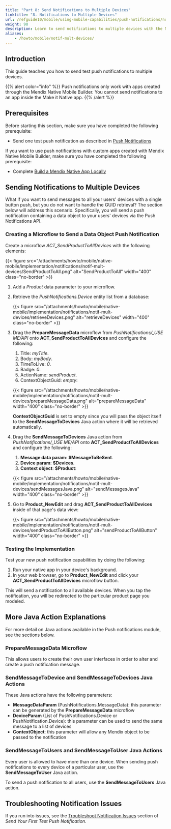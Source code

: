 ```yaml
---
title: "Part 8: Send Notifications to Multiple Devices"
linktitle: "8. Notifications to Multiple Devices"
url: /refguide10/mobile/using-mobile-capabilities/push-notifications/notif-mult-devices/
weight: 90
description: Learn to send notifications to multiple devices with the Native Mobile Builder.
aliases:
    - /howto/mobile/notif-mult-devices/
---
```


## Introduction

This guide teaches you how to send test push notifications to multiple devices.

{{% alert color="info" %}}
Push notifications only work with apps created through the Mendix Native Mobile Builder. You cannot send notifications to an app inside the Make it Native app.
{{% /alert %}}

## Prerequisites

Before starting this section, make sure you have completed the following prerequisite:

* Send one test push notification as described in [Push Notifications](/refguide10/mobile/using-mobile-capabilities/push-notifications/)

If you want to use push notifications with custom apps created with Mendix Native Mobile Builder, make sure you have completed the following prerequisite:

* Complete [Build a Mendix Native App Locally](/refguide10/mobile/distributing-mobile-apps/building-native-apps/native-build-locally/)

## Sending Notifications to Multiple Devices

What if you want to send messages to all your users' devices with a single button push, but you do not want to handle the GUID retrieval? The section below will address this scenario. Specifically, you will send a push notification containing a data object to your users' devices via the Push Notifications API.

### Creating a Microflow to Send a Data Object Push Notification 

Create a microflow *ACT_SendProductToAllDevices* with the following elements:

{{< figure src="/attachments/howto/mobile/native-mobile/implementation/notifications/notif-mult-devices/SendProductToAll.png" alt="SendProductToAll"    width="400"  class="no-border" >}}

1. Add a *Product* data parameter to your microflow.
2. Retrieve the *PushNotifications.Device* entity list from a database:

    {{< figure src="/attachments/howto/mobile/native-mobile/implementation/notifications/notif-mult-devices/retrieveDevices.png" alt="retrieveDevices"    width="400"  class="no-border" >}}

3. Drag the **PrepareMessageData** microflow from *PushNotifications/_USE ME/API* onto **ACT_SendProductToAllDevices** and configure the following:<br />
    1. Title: *myTitle*.<br />
    1. Body: *myBody*.<br />
    1. TimeToLive: *0*.<br />
    1. Badge: *0*.<br />
    1. ActionName: *sendProduct*.<br />
    1. ContextObjectGuid: *empty*:

    {{< figure src="/attachments/howto/mobile/native-mobile/implementation/notifications/notif-mult-devices/prepareMessageData.png" alt="prepareMessageData"    width="400"  class="no-border" >}}

    **ContextObjectGuid** is set to empty since you will pass the object itself to the **SendMessageToDevices** Java action where it will be retrieved automatically. 

4. Drag the **SendMessageToDevices** Java action from *PushNotifications/_USE ME/API* onto **ACT_SendProductToAllDevices** and configure the following:<br />
    1. **Message data param**: **$MessageToBeSent**.<br />
    1. **Device param**: **$Devices**.<br />
    1. **Context object**: **$Product**:

    {{< figure src="/attachments/howto/mobile/native-mobile/implementation/notifications/notif-mult-devices/sendMessagesJava.png" alt="sendMessagesJava"    width="400"  class="no-border" >}}

5. Go to **Product_NewEdit** and drag **ACT_SendProductToAllDevices** inside of that page's data view:

    {{< figure src="/attachments/howto/mobile/native-mobile/implementation/notifications/notif-mult-devices/sendProductToAllButton.png" alt="sendProductToAllButton"    width="400"  class="no-border" >}}

### Testing the Implementation

Test your new push notification capabilities by doing the following:

1. Run your native app in your device's background.
2. In your web browser, go to **Product_NewEdit** and click your **ACT_SendProductToAllDevices** microflow button. 

This will send a notification to all available devices. When you tap the notification, you will be redirected to the particular product page you modeled.

## More Java Action Explanations

For more detail on Java actions available in the Push notifications module, see the sections below.

### PrepareMessageData Microflow

This allows users to create their own user interfaces in order to alter and create a push notification message. 

### SendMessageToDevice and SendMessageToDevices Java Actions

These Java actions have the following parameters:

* **MessageDataParam** (PushNotifications.MessageData): this parameter can be generated by the **PrepareMessageData** microflow
* **DeviceParam** (List of PushNotifications.Device or PushNotification.Device): this parameter can be used to send the same message to a list of devices
* **ContextObject**: this parameter will allow any Mendix object to be passed to the notification

### SendMessageToUsers and SendMessageToUser Java Actions

Every user is allowed to have more than one device. When sending push notifications to every device of a particular user, use the **SendMessageToUser** Java action.

To send a push notification to all users, use the **SendMessageToUsers** Java action.

## Troubleshooting Notification Issues

If you run into issues, see the [Troubleshoot Notification Issues](/refguide10/mobile/using-mobile-capabilities/push-notifications/notif-send-test/#troubleshoot) section of *Send Your First Test Push Notification*.
